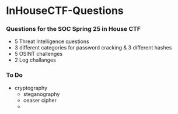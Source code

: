 # InHouseCTF-Questions
### Questions for the SOC Spring 25 in House CTF

- 5 Threat Intelligence questions
- 3 different categories for password cracking & 3 different hashes
- 5 OSINT challenges
- 2 Log challanges

### To Do 
- cryptography
  - steganography
  - ceaser cipher
  - 

